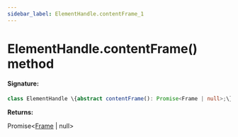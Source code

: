 ```yaml
---
sidebar_label: ElementHandle.contentFrame_1
---
```


# ElementHandle.contentFrame() method

#### Signature:

```typescript
class ElementHandle \{abstract contentFrame(): Promise<Frame | null>;\}
```

**Returns:**

Promise&lt;[Frame](./puppeteer.frame.md) \| null&gt;
